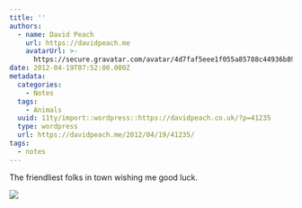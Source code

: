 ```yaml
---
title: ''
authors:
  - name: David Peach
    url: https://davidpeach.me
    avatarUrl: >-
      https://secure.gravatar.com/avatar/4d7faf5eee1f055a85788c44936b8995eaab6dfb004e7854ec747ccb272e91ee?s=96&d=mm&r=g
date: 2012-04-19T07:52:00.000Z
metadata:
  categories:
    - Notes
  tags:
    - Animals
  uuid: 11ty/import::wordpress::https://davidpeach.co.uk/?p=41235
  type: wordpress
  url: https://davidpeach.me/2012/04/19/41235/
tags:
  - notes
---
```

The friendliest folks in town wishing me good luck.

[![](/assets/Aq1QGU8CAAEAHce-IISUbHIcyftv.jpg)](/assets/Aq1QGU8CAAEAHce-IISUbHIcyftv.jpg)
